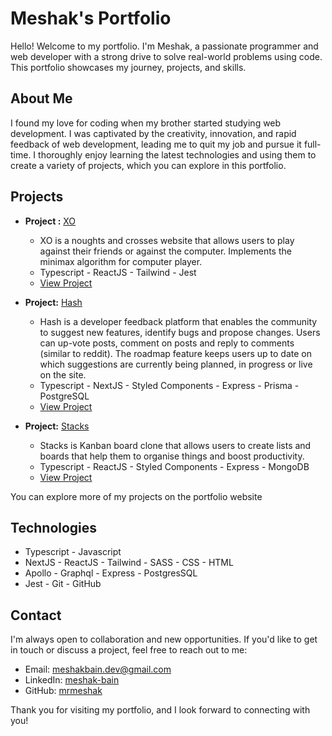 # Meshak's Portfolio

Hello! Welcome to my portfolio. I'm Meshak, a passionate programmer and web developer with a strong drive to solve real-world problems using code. This portfolio showcases my journey, projects, and skills.

## About Me

I found my love for coding when my brother started studying web development. I was captivated by the creativity, innovation, and rapid feedback of web development, leading me to quit my job and pursue it full-time. I thoroughly enjoy learning the latest technologies and using them to create a variety of projects, which you can explore in this portfolio.

## Projects

- **Project :** [XO](https://xo.up.railway.app/)

  - XO is a noughts and crosses website that allows users to play against their friends or against the computer. Implements the minimax algorithm for computer player.
  - Typescript - ReactJS - Tailwind - Jest
  - [View Project](https://xo.up.railway.app/)

- **Project:** [Hash](https://hash.up.railway.app/)

  - Hash is a developer feedback platform that enables the community to suggest new features, identify bugs and propose changes. Users can up-vote posts, comment on posts and reply to comments (similar to reddit). The roadmap feature keeps users up to date on which suggestions are currently being planned, in progress or live on the site.
  - Typescript - NextJS - Styled Components - Express - Prisma - PostgreSQL
  - [View Project](https://hash.up.railway.app/)

- **Project:** [Stacks](https://stacks.up.railway.app/)
  - Stacks is Kanban board clone that allows users to create lists and boards that help them to organise things and boost productivity.
  - Typescript - ReactJS - Styled Components - Express - MongoDB
  - [View Project](https://stacks.up.railway.app/)

You can explore more of my projects on the portfolio website

## Technologies

- Typescript - Javascript
- NextJS - ReactJS - Tailwind - SASS - CSS - HTML
- Apollo - Graphql - Express - PostgresSQL
- Jest - Git - GitHub

## Contact

I'm always open to collaboration and new opportunities. If you'd like to get in touch or discuss a project, feel free to reach out to me:

- Email: [meshakbain.dev@gmail.com](mailto:meshakbain.dev@gmail.com)
- LinkedIn: [meshak-bain](https://www.linkedin.com/in/meshak-bain/)
- GitHub: [mrmeshak](https://github.com/MrMeshak)

Thank you for visiting my portfolio, and I look forward to connecting with you!
